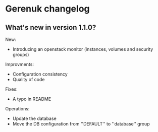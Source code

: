 # Gerenuk changelog

## What's new in version 1.1.0?

New:
 - Introducing an openstack monitor (instances, volumes and security groups)

Improvments:
 - Configuration consistency
 - Quality of code

Fixes:
 - A typo in README

Operations:
 - Update the database
 - Move the DB configuration from ''DEFAULT'' to ''database'' group

